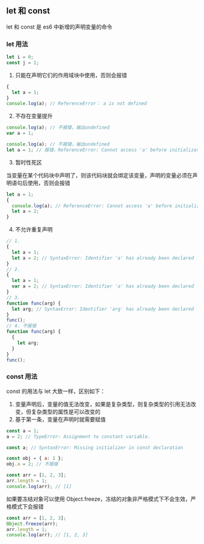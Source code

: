 ## let 和 const

let 和 const 是 es6 中新增的声明变量的命令

### let 用法

```js
let i = 0;
const j = 1;
```

1. 只能在声明它们的作用域块中使用，否则会报错

```js
{
  let a = 1;
}
console.log(a); // ReferenceError： a is not defined
```

2. 不存在变量提升

```js
console.log(a); // 不报错，输出undefined
var a = 1;

console.log(a); // 不报错，输出undefined
let a = 1; // 报错，ReferenceError: Cannot access 'a' before initialization
```

3. 暂时性死区

当变量在某个代码块中声明了，则该代码块就会绑定该变量，声明的变量必须在声明语句后使用，否则会报错

```js
let a = 1;
{
  console.log(a); // ReferenceError: Cannot access 'a' before initialization
  let a = 2;
}
```

4. 不允许重复声明

```js
// 1.
{
  let a = 1;
  let a = 2; // SyntaxError: Identifier 'a' has already been declared
}
// 2.
{
  let a = 1;
  var a = 2; // SyntaxError: Identifier 'a' has already been declared
}
// 3.
function func(arg) {
  let arg; // SyntaxError: Identifier 'arg' has already been declared
}
func();
// 4. 不报错
function func(arg) {
  {
    let arg;
  }
}
func();
```

### const 用法

const 的用法与 let 大致一样，区别如下：

1. 变量声明后，变量的值无法改变，如果是复杂类型，则复杂类型的引用无法改变，但复杂类型的属性是可以改变的
2. 基于第一条，变量在声明时就需要赋值

```js
const a = 1;
a = 2; // TypeError: Assignment to constant variable.
```

```js
const a; // SyntaxError: Missing initializer in const declaration
```

```js
const obj = { a: 1 };
obj.a = 2; // 不报错

const arr = [1, 2, 3];
arr.length = 1;
console.log(arr); // [1]
```

如果要冻结对象可以使用 Object.freeze，冻结的对象非严格模式下不会生效，严格模式下会报错

```js
const arr = [1, 2, 3];
Object.freeze(arr);
arr.length = 1;
console.log(arr); // [1, 2, 3]
```
